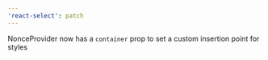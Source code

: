 ```yaml
---
'react-select': patch
---
```


NonceProvider now has a `container` prop to set a custom insertion point for styles
